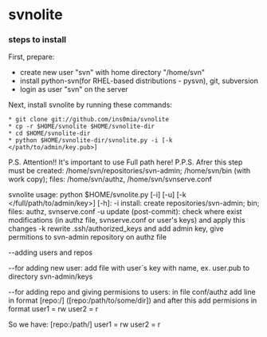 svnolite
========
### steps to install

First, prepare:

*   create new user "svn" with home directory "/home/svn"
*   install python-svn(for RHEL-based distributions - pysvn), git, subversion
*   login as user "svn" on the server

Next, install svnolite by running these commands:
    
    * git clone git://github.com/ins0mia/svnolite
    * cp -r $HOME/svnolite $HOME/svnolite-dir
    * cd $HOME/svnolite-dir
    * python $HOME/svnolite-dir/svnolite.py -i [-k </path/to/admin/key.pub>]

P.S. Attention!! It's important to use Full path here!
P.P.S. Afrer this step must be created: /home/svn/repositories/svn-admin; /home/svn/bin (with work copy); files: /home/svn/authz, /home/svn/svnserve.conf

svnolite usage:
python $HOME/svnolite.py [-i] [-u] [-k </full/path/to/admin/key>] [-h]:
	-i	install: create repositories/svn-admin; bin; files: authz, svnserve.conf
	-u	update (post-commit): check where exist modifications (in authz file, svnserve.conf or user's keys) and apply this changes
	-k	rewrite .ssh/authorized_keys and add admin key, give permitions to svn-admin repository on authz file

--adding users and repos

--for adding new user:
	add file with user`s key with name, ex. user.pub to directory svn-admin/keys

--for adding repo and giving permisions to users:
	in file conf/authz add line in format [repo:/] ([repo:/path/to/some/dir])
	and after this add permisions in format
	user1 = rw
	user2 = r

So we have:
[repo:/path/]
user1 = rw
user2 = r

